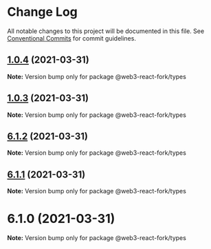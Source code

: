# Change Log

All notable changes to this project will be documented in this file.
See [Conventional Commits](https://conventionalcommits.org) for commit guidelines.

## [1.0.4](https://github.com/TBouder/web3-react-fork/compare/@web3-react-fork/types@1.0.3...@web3-react-fork/types@1.0.4) (2021-03-31)

**Note:** Version bump only for package @web3-react-fork/types





## [1.0.3](https://github.com/TBouder/web3-react-fork/compare/@web3-react-fork/types@6.1.2...@web3-react-fork/types@1.0.3) (2021-03-31)

**Note:** Version bump only for package @web3-react-fork/types





## [6.1.2](https://github.com/TBouder/web3-react-fork/compare/@web3-react-fork/types@6.1.1...@web3-react-fork/types@6.1.2) (2021-03-31)

**Note:** Version bump only for package @web3-react-fork/types





## [6.1.1](https://github.com/TBouder/web3-react-fork/compare/@web3-react-fork/types@6.1.0...@web3-react-fork/types@6.1.1) (2021-03-31)

**Note:** Version bump only for package @web3-react-fork/types





# 6.1.0 (2021-03-31)

**Note:** Version bump only for package @web3-react-fork/types
